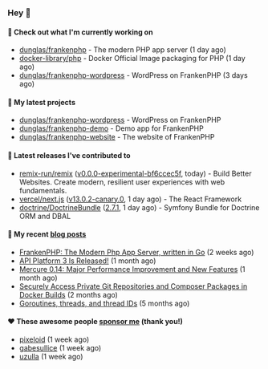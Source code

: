 ### Hey 👋

#### 👷 Check out what I'm currently working on

- [dunglas/frankenphp](https://github.com/dunglas/frankenphp) - The modern PHP app server (1 day ago)
- [docker-library/php](https://github.com/docker-library/php) - Docker Official Image packaging for PHP (1 day ago)
- [dunglas/frankenphp-wordpress](https://github.com/dunglas/frankenphp-wordpress) - WordPress on FrankenPHP (3 days ago)

#### 🌱 My latest projects

- [dunglas/frankenphp-wordpress](https://github.com/dunglas/frankenphp-wordpress) - WordPress on FrankenPHP
- [dunglas/frankenphp-demo](https://github.com/dunglas/frankenphp-demo) - Demo app for FrankenPHP
- [dunglas/frankenphp-website](https://github.com/dunglas/frankenphp-website) - The website of FrankenPHP

#### 🔭 Latest releases I've contributed to

- [remix-run/remix](https://github.com/remix-run/remix) ([v0.0.0-experimental-bf6ccec5f](https://github.com/remix-run/remix/releases/tag/v0.0.0-experimental-bf6ccec5f), today) - Build Better Websites. Create modern, resilient user experiences with web fundamentals.
- [vercel/next.js](https://github.com/vercel/next.js) ([v13.0.2-canary.0](https://github.com/vercel/next.js/releases/tag/v13.0.2-canary.0), 1 day ago) - The React Framework
- [doctrine/DoctrineBundle](https://github.com/doctrine/DoctrineBundle) ([2.7.1](https://github.com/doctrine/DoctrineBundle/releases/tag/2.7.1), 1 day ago) - Symfony Bundle for Doctrine ORM and DBAL

#### 📜 My recent [blog posts](https://dunglas.fr)

- [FrankenPHP: The Modern Php App Server, written in Go](https://dunglas.dev/2022/10/frankenphp-the-modern-php-app-server-written-in-go/) (2 weeks ago)
- [API Platform 3 Is Released!](https://dunglas.dev/2022/09/api-platform-3-is-released/) (1 month ago)
- [Mercure 0.14: Major Performance Improvement and New Features](https://dunglas.dev/2022/09/mercure-0-14/) (1 month ago)
- [Securely Access Private Git Repositories and Composer Packages in Docker Builds](https://dunglas.dev/2022/08/securely-access-private-git-repositories-and-composer-packages-in-docker-builds/) (2 months ago)
- [Goroutines, threads, and thread IDs](https://dunglas.dev/2022/05/goroutines-threads-and-thread-ids/) (5 months ago)

#### ❤️ These awesome people [sponsor me](https://github.com/sponsors/dunglas) (thank you!)

- [pixeloid](https://github.com/pixeloid) (1 week ago)
- [gabesullice](https://github.com/gabesullice) (1 week ago)
- [uzulla](https://github.com/uzulla) (1 week ago)
